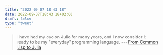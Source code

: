 ```yaml
---
title: "2022 09 07 18 43 18"
date: 2022-09-07T18:43:18+02:00
draft: false
type: "tweet"
---
```


> I have had my eye on Julia for many years, and I now consider it ready to be my "everyday" programming language. --- [From Common Lisp to Julia](https://mfiano.net/posts/2022-09-04-from-common-lisp-to-julia/)
